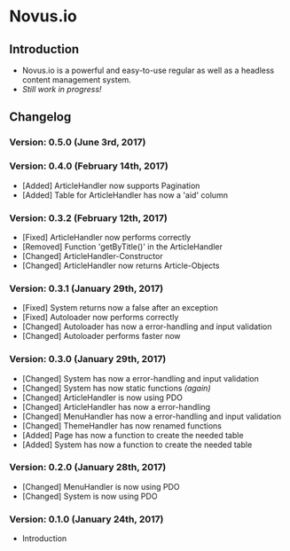 # Novus.io

## Introduction
-  Novus.io is a powerful and easy-to-use regular as well as a headless content management system.
- *Still work in progress!*

## Changelog
### Version: 0.5.0 (June 3rd, 2017)

### Version: 0.4.0 (February 14th, 2017)
- [Added] ArticleHandler now supports Pagination
- [Added] Table for ArticleHandler has now a 'aid' column

### Version: 0.3.2 (February 12th, 2017)
- [Fixed] ArticleHandler now performs correctly
- [Removed] Function 'getByTitle()' in the ArticleHandler
- [Changed] ArticleHandler-Constructor
- [Changed] ArticleHandler now returns Article-Objects

### Version: 0.3.1 (January 29th, 2017)
- [Fixed] System returns now a false after an exception
- [Fixed] Autoloader now performs correctly
- [Changed] Autoloader has now a error-handling and input validation
- [Changed] Autoloader performs faster now

### Version: 0.3.0 (January 29th, 2017)
- [Changed] System has now a error-handling and input validation
- [Changed] System has now static functions *(again)*
- [Changed] ArticleHandler is now using PDO
- [Changed] ArticleHandler has now a error-handling
- [Changed] MenuHandler has now a error-handling and input validation
- [Changed] ThemeHandler has now renamed functions
- [Added] Page has now a function to create the needed table
- [Added] System has now a function to create the needed table

### Version: 0.2.0 (January 28th, 2017)
- [Changed] MenuHandler is now using PDO
- [Changed] System is now using PDO

### Version: 0.1.0 (January 24th, 2017)
- Introduction
